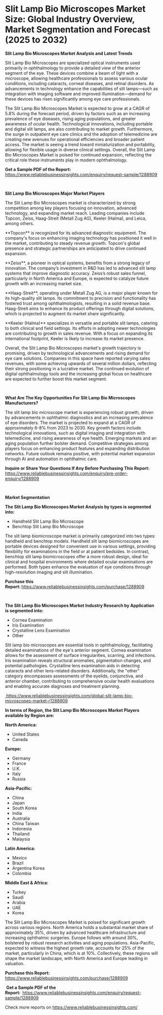 <p><h1>Slit Lamp Bio Microscopes Market Size: Global Industry Overview, Market Segmentation and Forecast (2025 to 2032)</h1></p><p><strong>Slit Lamp Bio Microscopes Market Analysis and Latest Trends</strong></p>
<p><p>Slit Lamp Bio Microscopes are specialized optical instruments used primarily in ophthalmology to provide a detailed view of the anterior segment of the eye. These devices combine a beam of light with a microscope, allowing healthcare professionals to assess various ocular conditions, including cataracts, corneal diseases, and retinal disorders. As advancements in technology enhance the capabilities of slit lamps—such as integration with imaging software and improved illumination—demand for these devices has risen significantly among eye care professionals.</p><p>The Slit Lamp Bio Microscopes Market is expected to grow at a CAGR of 5.8% during the forecast period, driven by factors such as an increasing prevalence of eye diseases, rising aging populations, and greater awareness of ocular health. Technological innovations, including portable and digital slit lamps, are also contributing to market growth. Furthermore, the surge in outpatient eye care clinics and the adoption of telemedicine are creating new avenues for operational efficiencies and broader patient access. The market is seeing a trend toward miniaturization and portability, allowing for flexible usage in diverse clinical settings. Overall, the Slit Lamp Bio Microscopes Market is poised for continued expansion, reflecting the critical role these instruments play in modern ophthalmology.</p></p>
<p><strong>Get a Sample PDF of the Report:&nbsp;</strong> <a href="https://www.reliablebusinessinsights.com/enquiry/request-sample/1288909?utm_campaign=1873&utm_medium=2&utm_source=Github&utm_content=ia&utm_term=16012025&utm_id=slit-lamp-bio-microscopes">https://www.reliablebusinessinsights.com/enquiry/request-sample/1288909</a></p>
<p>&nbsp;</p>
<p><strong>Slit Lamp Bio Microscopes Major Market Players</strong></p>
<p><p>The Slit Lamp Bio Microscopes market is characterized by strong competition among key players focusing on innovation, advanced technology, and expanding market reach. Leading companies include Topcon, Zeiss, Haag-Streit (Metall Zug AG), Keeler (Halma), and Leica, among others.</p><p>**Topcon** is recognized for its advanced diagnostic equipment. The company's focus on enhancing imaging technology has positioned it well in the market, contributing to steady revenue growth. Topcon's global presence and strategic partnerships are anticipated to drive continued expansion.</p><p>**Zeiss**, a pioneer in optical systems, benefits from a strong legacy of innovation. The company’s investment in R&D has led to advanced slit lamp systems that improve diagnostic accuracy. Zeiss’s robust sales funnel, particularly in North America and Europe, is expected to catalyze future growth with an increasing market size.</p><p>**Haag-Streit**, operating under Metall Zug AG, is a major player known for its high-quality slit lamps. Its commitment to precision and functionality has fostered trust among ophthalmologists, resulting in a solid revenue base. Haag-Streit aims to enhance its product offerings through digital solutions, which is projected to augment its market share significantly.</p><p>**Keeler (Halma)** specializes in versatile and portable slit lamps, catering to both clinical and field settings. Its efforts in adopting newer technologies are contributing to growth in sales revenue. With a focus on expanding its international footprint, Keeler is likely to increase its market presence.</p><p>Overall, the Slit Lamp Bio Microscopes market's growth trajectory is promising, driven by technological advancements and rising demand for eye care solutions. Companies in this space have reported varying sales revenues, with some achieving upwards of several million dollars, reflecting their strong positioning in a lucrative market. The continued evolution of digital ophthalmology tools and the increasing global focus on healthcare are expected to further boost this market segment.</p></p>
<p>&nbsp;</p>
<p><strong>What Are The Key Opportunities For Slit Lamp Bio Microscopes Manufacturers?</strong></p>
<p><p>The slit lamp bio microscope market is experiencing robust growth, driven by advancements in ophthalmic diagnostics and an increasing prevalence of eye disorders. The market is projected to expand at a CAGR of approximately 6-8% from 2023 to 2030. Key growth factors include technological innovations, such as digital imaging and integration with telemedicine, and rising awareness of eye health. Emerging markets and an aging population further bolster demand. Competitive strategies among players focus on enhancing product features and expanding distribution networks. Future outlook remains positive, with potential market expansion through AI and automation in ophthalmic care.</p></p>
<p><strong>Inquire or Share Your Questions If Any Before Purchasing This Report:</strong> <a href="https://www.reliablebusinessinsights.com/enquiry/pre-order-enquiry/1288909?utm_campaign=1873&utm_medium=2&utm_source=Github&utm_content=ia&utm_term=16012025&utm_id=slit-lamp-bio-microscopes">https://www.reliablebusinessinsights.com/enquiry/pre-order-enquiry/1288909</a></p>
<p>&nbsp;</p>
<p><strong>Market Segmentation</strong></p>
<p><strong>The Slit Lamp Bio Microscopes Market Analysis by types is segmented into:</strong></p>
<p><ul><li>Handheld Slit Lamp Bio Microscope</li><li>Benchtop Slit Lamp Bio Microscope</li></ul></p>
<p><p>The slit lamp biomicroscope market is primarily categorized into two types: handheld and benchtop models. Handheld slit lamp biomicroscopes are portable devices designed for convenient use in various settings, providing flexibility for examinations in the field or at patient bedsides. In contrast, benchtop slit lamp biomicroscopes offer a more robust design, ideal for clinical and hospital environments where detailed ocular examinations are performed. Both types enhance the evaluation of eye conditions through high-resolution imaging and slit illumination.</p></p>
<p><strong>Purchase this Report:&nbsp;</strong><a href="https://www.reliablebusinessinsights.com/purchase/1288909?utm_campaign=1873&utm_medium=2&utm_source=Github&utm_content=ia&utm_term=16012025&utm_id=slit-lamp-bio-microscopes">https://www.reliablebusinessinsights.com/purchase/1288909</a></p>
<p>&nbsp;</p>
<p><strong>The Slit Lamp Bio Microscopes Market Industry Research by Application is segmented into:</strong></p>
<p><ul><li>Cornea Examination</li><li>Iris Examination</li><li>Crystalline Lens Examination</li><li>Other</li></ul></p>
<p><p>Slit lamp bio microscopes are essential tools in ophthalmology, facilitating detailed examinations of the eye's anterior segment. Cornea examination allows for the assessment of surface irregularities, scarring, and infections. Iris examination reveals structural anomalies, pigmentation changes, and potential pathologies. Crystalline lens examination aids in detecting cataracts and other lens-related disorders. Additionally, the "other" category encompasses assessments of the eyelids, conjunctiva, and anterior chamber, contributing to comprehensive ocular health evaluations and enabling accurate diagnoses and treatment planning.</p></p>
<p><a href="https://www.reliablebusinessinsights.com/global-slit-lamp-bio-microscopes-market-r1288909?utm_campaign=1873&utm_medium=2&utm_source=Github&utm_content=ia&utm_term=16012025&utm_id=slit-lamp-bio-microscopes">&nbsp;https://www.reliablebusinessinsights.com/global-slit-lamp-bio-microscopes-market-r1288909</a></p>
<p><strong>In terms of Region, the Slit Lamp Bio Microscopes Market Players available by Region are:</strong></p>
<p>
    <p> <strong> North America: </strong>
        <ul>
            <li>United States</li>
            <li>Canada</li>
        </ul>
        </p> 
    <p> <strong> Europe: </strong>
        <ul>
            <li>Germany</li>
            <li>France</li>
            <li>U.K.</li>
            <li>Italy</li>
            <li>Russia</li>
        </ul>
        </p> 
    <p> <strong> Asia-Pacific: </strong>
        <ul>
            <li>China</li>
            <li>Japan</li>
            <li>South Korea</li>
            <li>India</li>
            <li>Australia</li>
            <li>China Taiwan</li>
            <li>Indonesia</li>
            <li>Thailand</li>
            <li>Malaysia</li>
        </ul>
        </p> 
    <p> <strong> Latin America: </strong>
        <ul>
            <li>Mexico</li>
            <li>Brazil</li>
            <li>Argentina Korea</li>
            <li>Colombia</li>
        </ul>
        </p> 
    <p> <strong> Middle East & Africa: </strong>
        <ul>
            <li>Turkey</li>
            <li>Saudi</li>
            <li>Arabia</li>
            <li>UAE</li>
            <li>Korea</li>
        </ul>
    </p>
    </p>
<p><p>The Slit Lamp Bio Microscopes Market is poised for significant growth across various regions. North America holds a substantial market share of approximately 35%, driven by advanced healthcare infrastructure and increasing ophthalmic surgeries. Europe follows with around 30%, bolstered by robust research activities and aging populations. Asia-Pacific, expected to witness the highest growth rate, accounts for 25% of the market, particularly in China, which is at 10%. Collectively, these regions will shape the market landscape, with North America and Europe leading in valuation.</p></p>
<p><strong>Purchase this Report: </strong><a href="https://www.reliablebusinessinsights.com/purchase/1288909?utm_campaign=1873&utm_medium=2&utm_source=Github&utm_content=ia&utm_term=16012025&utm_id=slit-lamp-bio-microscopes">https://www.reliablebusinessinsights.com/purchase/1288909</a></p>
<p>&nbsp;<strong>Get a Sample PDF of the Report:&nbsp;&nbsp;</strong><a href="https://www.reliablebusinessinsights.com/enquiry/request-sample/1288909?utm_campaign=1873&utm_medium=2&utm_source=Github&utm_content=ia&utm_term=16012025&utm_id=slit-lamp-bio-microscopes">https://www.reliablebusinessinsights.com/enquiry/request-sample/1288909</a></p>
<p><strong></strong></p>
<p>Check more reports on <a href="https://www.reliablebusinessinsights.com/?utm_campaign=1873&utm_medium=2&utm_source=Github&utm_content=ia&utm_term=16012025&utm_id=slit-lamp-bio-microscopes">https://www.reliablebusinessinsights.com/</a></p>